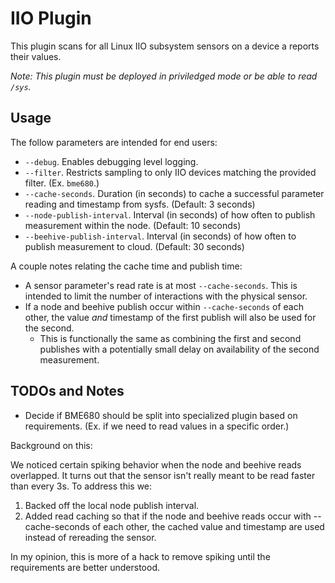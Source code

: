 # IIO Plugin

This plugin scans for all Linux IIO subsystem sensors on a device a reports their values.

_Note: This plugin must be deployed in priviledged mode or be able to read `/sys`._

## Usage

The follow parameters are intended for end users:

* `--debug`. Enables debugging level logging.
* `--filter`. Restricts sampling to only IIO devices matching the provided filter. (Ex. `bme680`.)
* `--cache-seconds`. Duration (in seconds) to cache a successful parameter reading and timestamp from sysfs. (Default: 3 seconds)
* `--node-publish-interval`. Interval (in seconds) of how often to publish measurement within the node. (Default: 10 seconds)
* `--beehive-publish-interval`. Interval (in seconds) of how often to publish measurement to cloud. (Default: 30 seconds)

A couple notes relating the cache time and publish time:

* A sensor parameter's read rate is at most `--cache-seconds`. This is intended to limit the number of interactions with the physical sensor.
* If a node and beehive publish occur within `--cache-seconds` of each other, the value _and_ timestamp of the first publish will also be used for the second.
  * This is functionally the same as combining the first and second publishes with a potentially small delay on availability of the second measurement.

## TODOs and Notes

* Decide if BME680 should be split into specialized plugin based on requirements. (Ex. if we
need to read values in a specific order.)

Background on this:

We noticed certain spiking behavior when the node and beehive reads overlapped. It turns
out that the sensor isn't really meant to be read faster than every 3s. To address this we:
1. Backed off the local node publish interval.
2. Added read caching so that if the node and beehive reads occur with --cache-seconds of each other,
   the cached value and timestamp are used instead of rereading the sensor.

In my opinion, this is more of a hack to remove spiking until the requirements are better understood.
